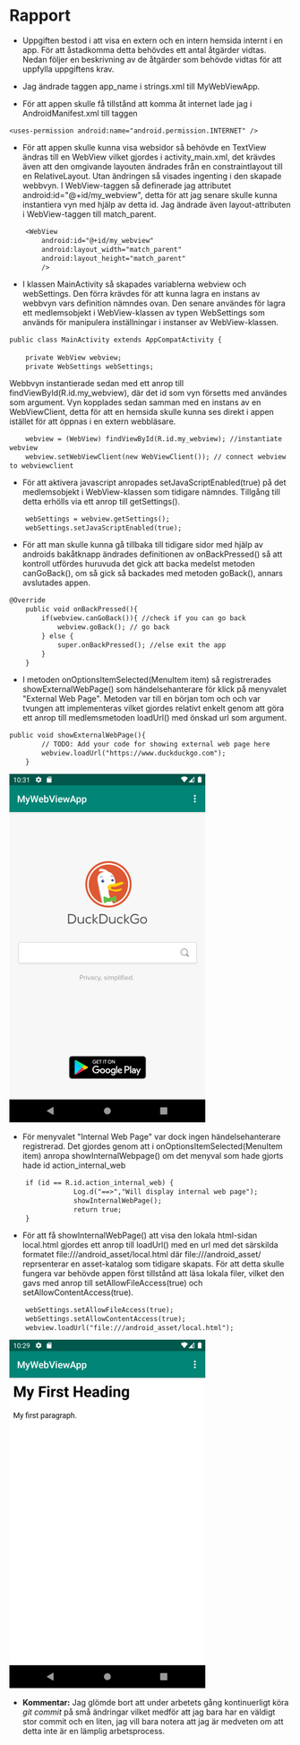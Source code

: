 
# Rapport
- Uppgiften bestod i att visa en extern och en intern hemsida internt i en app. För att åstadkomma detta behövdes ett antal åtgärder vidtas. Nedan följer en beskrivning av de åtgärder som behövde vidtas för att uppfylla uppgiftens krav. 

- Jag ändrade taggen app_name i strings.xml till MyWebViewApp.
- För att appen skulle få tillstånd att komma åt internet lade jag i AndroidManifest.xml till taggen 
```
<uses-permission android:name="android.permission.INTERNET" />
```

- För att appen skulle kunna visa websidor så behövde en TextView ändras till en WebView vilket gjordes i activity_main.xml, det krävdes även att den omgivande layouten ändrades från en constraintlayout till en RelativeLayout. Utan ändringen så visades ingenting i den skapade webbvyn. I WebView-taggen så definerade jag attributet android:id="@+id/my_webview", detta för att jag senare skulle kunna instantiera vyn med hjälp av detta id. Jag ändrade även layout-attributen i WebView-taggen till match_parent.
```
	<WebView
        android:id="@+id/my_webview"
        android:layout_width="match_parent"
        android:layout_height="match_parent"
        />
```
- I klassen MainActivity så skapades variablerna webview och webSettings. Den förra krävdes för att kunna lagra en instans av webbvyn vars definition nämndes ovan. Den senare användes för lagra ett medlemsobjekt i WebView-klassen av typen WebSettings som används för manipulera inställningar i instanser av WebView-klassen. 

```
public class MainActivity extends AppCompatActivity {

    private WebView webview;
    private WebSettings webSettings;
```

Webbvyn instantierade sedan med ett anrop till findViewById(R.id.my_webview), där det id som vyn försetts med användes som argument. Vyn kopplades sedan samman med en instans av en WebViewClient, detta för att en hemsida skulle kunna ses direkt i appen istället för att öppnas i en extern webbläsare. 

```
	webview = (WebView) findViewById(R.id.my_webview); //instantiate webview
	webview.setWebViewClient(new WebViewClient()); // connect webview to webviewclient
```
- För att aktivera javascript anropades setJavaScriptEnabled(true) på det medlemsobjekt i WebView-klassen som tidigare nämndes. Tillgång till detta erhölls via ett anrop till getSettings(). 
```
	webSettings = webview.getSettings();
	webSettings.setJavaScriptEnabled(true);
``` 
- För att man skulle kunna gå tillbaka till tidigare sidor med hjälp av androids bakåtknapp  ändrades definitionen av onBackPressed() så att kontroll utfördes huruvuda det gick att backa medelst metoden canGoBack(), om så gick så backades med metoden goBack(), annars avslutades appen.  
  
```
@Override
    public void onBackPressed(){
        if(webview.canGoBack()){ //check if you can go back
            webview.goBack(); // go back
        } else {
            super.onBackPressed(); //else exit the app
        }
    }
```
  
- I metoden onOptionsItemSelected(MenuItem item) så registrerades showExternalWebPage() som händelsehanterare för klick på menyvalet "External Web Page". Metoden var till en början tom och och var tvungen att implementeras vilket gjordes relativt enkelt genom att göra ett anrop till medlemsmetoden loadUrl() med önskad url som argument.

```
public void showExternalWebPage(){
        // TODO: Add your code for showing external web page here
        webview.loadUrl("https://www.duckduckgo.com");
    }
```

![](screenshot_external_webpage.png)
- För menyvalet "Internal Web Page" var dock ingen händelsehanterare registrerad. Det gjordes genom att i onOptionsItemSelected(MenuItem item) anropa showInternalWebpage() om det menyval som hade gjorts hade id action_internal_web
```
	if (id == R.id.action_internal_web) {
	            Log.d("==>","Will display internal web page");
	            showInternalWebPage();
	            return true;
	}
```

- För att få showInternalWebPage() att visa den lokala html-sidan local.html gjordes ett anrop till loadUrl() med en url med det särskilda formatet file:///android_asset/local.html där file:///android_asset/ reprsenterar en asset-katalog som tidigare skapats. För att detta skulle fungera var behövde appen först tillstånd att läsa lokala filer, vilket den gavs med anrop till setAllowFileAccess(true) och setAllowContentAccess(true). 

```
 	webSettings.setAllowFileAccess(true);
 	webSettings.setAllowContentAccess(true);
 	webview.loadUrl("file:///android_asset/local.html");
```
![](screenshot_internal_webpage.png)

- **Kommentar:** Jag glömde bort att under arbetets gång kontinuerligt köra *git commit* på små ändringar vilket medför att jag bara har en väldigt stor commit och en liten, jag vill bara notera att jag är medveten om att detta inte är en lämplig arbetsprocess.  






